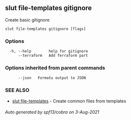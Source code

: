 ## slut file-templates gitignore

Create basic gitignore

```
slut file-templates gitignore [flags]
```

### Options

```
  -h, --help        help for gitignore
      --terraform   Add Terraform part
```

### Options inherited from parent commands

```
      --json   Formatu output to JSON
```

### SEE ALSO

* [slut file-templates](slut_file-templates.md)	 - Create common files from templates

###### Auto generated by spf13/cobra on 3-Aug-2021
